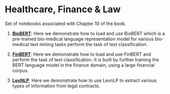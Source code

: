 # Healthcare, Finance & Law 

Set of notebooks associated with Chapter 10 of the book.

1. **[BioBERT](https://github.com/practical-nlp/practical-nlp/blob/master/Ch10/01_BioBERT_Demo.ipynb)**: Here we demonstrate how to load and use BioBERT which is a pre-trained bio-medical language representation model for various bio-medical text mining tasks perform the task of text classification.

2. **[FinBERT](https://github.com/practical-nlp/practical-nlp/blob/master/Ch10/02_FinBERT.ipynb)**: Here we demonstrate how to load and use FinBERT and perform the task of text classification. It is built by further training the BERT language model in the finance domain, using a large financial corpus.

3. **[LexNLP](https://github.com/practical-nlp/practical-nlp/blob/master/Ch10/03_LexNLP.ipynb)**: Here we demonstrate how to use LexnLP to extract various types of information from legal contracts.